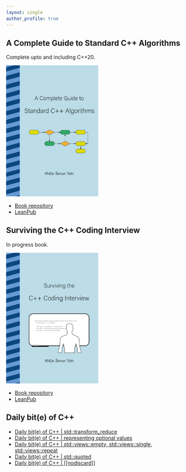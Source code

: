 ```yaml
---
layout: single
author_profile: true
---
```


## A Complete Guide to Standard C++ Algorithms

Complete upto and including C++20.

[<img src="assets/images/book_algorithms_cover.png" width="50%">](https://leanpub.com/cpp-algorithms-guide)

- [Book repository](https://github.com/HappyCerberus/book-cpp-algorithms)
- [LeanPub](https://leanpub.com/cpp-algorithms-guide)

## Surviving the C++ Coding Interview

In progress book.

[<img src="assets/images/book_coding_interview_cover.png" width="50%">](https://leanpub.com/cpp-coding-interview)

- [Book repository](https://leanpub.com/cpp-coding-interview)
- [LeanPub](https://leanpub.com/cpp-coding-interview)

## Daily bit(e) of C++

<ul>
<!-- SUBSTACK:START --><li><a href="https://medium.com/@simontoth/daily-bit-e-of-c-std-transform-reduce-5d7f25f919ff?source=rss-1e1de1006a93------2">Daily bit&lpar;e&rpar; of C++ | std::transform_reduce</a></li><li><a href="https://medium.com/@simontoth/daily-bit-e-of-c-representing-optional-values-5b197a84c3c1?source=rss-1e1de1006a93------2">Daily bit&lpar;e&rpar; of C++ | representing optional values</a></li><li><a href="https://medium.com/@simontoth/daily-bit-e-of-c-std-views-empty-std-views-single-std-views-repeat-4b536be7f875?source=rss-1e1de1006a93------2">Daily bit&lpar;e&rpar; of C++ | std::views::empty, std::views::single, std::views::repeat</a></li><li><a href="https://medium.com/@simontoth/daily-bit-e-of-c-std-quoted-b4f8a767bd76?source=rss-1e1de1006a93------2">Daily bit&lpar;e&rpar; of C++ | std::quoted</a></li><li><a href="https://medium.com/@simontoth/daily-bit-e-of-c-nodiscard-776c5f5477aa?source=rss-1e1de1006a93------2">Daily bit&lpar;e&rpar; of C++ | [[nodiscard]]</a></li><!-- SUBSTACK:END -->
</ul>